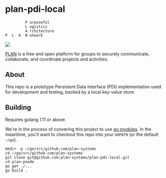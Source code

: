 # plan-pdi-local

```
         P urposeful
         L ogistics
         A rchitecture
P  L  A  N etwork
```

![](https://github.com/plan-systems/plan-pdi-local/workflows/Build%20and%20test/badge.svg)

[PLAN](http://plan-systems.org) is a free and open platform for groups to securely communicate, collaborate, and coordinate projects and activities.

## About

This repo is a prototype Persistent Data Interface (PDI) implementation used for development and testing, backed by a local key-value store.


## Building

Requires golang 1.11 or above.

We're in the process of convering this project to use [go modules](https://github.com/golang/go/wiki/Modules). In the meantime, you'll want to checkout this repo into your `GOPATH` (or the default `~/go`).

```
mkdir -p ~/go/src/github.com/plan-systems
cd ~/go/src/github.com/plan-systems
git clone git@github.com:plan-systems/plan-pdi-local.git
cd plan-pnode
go get ./...
go build .
```
